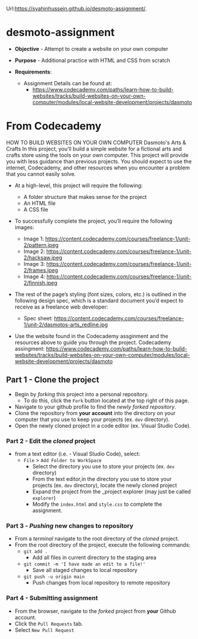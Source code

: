 

Url:https://syahinhussein.github.io/desmoto-assignment/. 

# desmoto-assignment

* **Objective** - Attempt to create a website on your own computer
* **Purpose** - Additional practice with HTML and CSS from scratch
* **Requirements**:
  
    * Assignment Details can be found at:  
        * https://www.codecademy.com/paths/learn-how-to-build-websites/tracks/build-websites-on-your-own-computer/modules/local-website-development/projects/dasmoto

# From Codecademy

HOW TO BUILD WEBSITES ON YOUR OWN COMPUTER
Dasmoto's Arts & Crafts
In this project, you’ll build a simple website for a fictional arts and crafts store using the tools on your own computer. This project will provide you with less guidance than previous projects. You should expect to use the internet, Codecademy, and other resources when you encounter a problem that you cannot easily solve.

* At a high-level, this project will require the following:

    * A folder structure that makes sense for the project
    * An HTML file
    * A CSS file
* To successfully complete the project, you’ll require the following images:

    * Image 1: https://content.codecademy.com/courses/freelance-1/unit-2/pattern.jpeg
    * Image 2: https://content.codecademy.com/courses/freelance-1/unit-2/hacksaw.jpeg
    * Image 3: https://content.codecademy.com/courses/freelance-1/unit-2/frames.jpeg
    * Image 4: https://content.codecademy.com/courses/freelance-1/unit-2/finnish.jpeg

* The rest of the page’s styling (font sizes, colors, etc.) is outlined in the following design spec, which is a standard document you’d expect to receive as a freelance web developer:

  * Spec sheet: https://content.codecademy.com/courses/freelance-1/unit-2/dasmotos-arts_redline.jpg

* Use the website found in the Codecademy assginment and the resources above to guide you through the project.
Codecademy assingment:  https://www.codecademy.com/paths/learn-how-to-build-websites/tracks/build-websites-on-your-own-computer/modules/local-website-development/projects/dasmoto

## Part 1 - Clone the project

* Begin by _forking_ this project into a personal repository.
   * To do this, click the `Fork` button located at the top right of this page.
* Navigate to your github profile to find the _newly forked repository_.
* Clone the repository from **your account** into the directory on your computer that you use to keep your projects (ex. `dev` directory).
* Open the newly cloned project in a code editor (ex. Visual Studio Code).

### Part 2 - Edit the _cloned_ project

* from a text editor (i.e. - Visual Studio Code), select:
  * `File` > `Add Folder to WorkSpace`
    * Select the directory you use to store your projects (ex. `dev` directory) 
    * From the text editor,in the directory you use to store your projects (ex. `dev` directory), locate the newly cloned project
    * Expand the project from the _project explorer (may just be called `explorer`)
    * Modify the `index.html` and `style.css` to complete the assignment.
    

### Part 3 - _Pushing_ new changes to repository

* From a _terminal_ navigate to the root directory of the _cloned_ project.
* From the root directory of the project, execute the following commands:
    * `git add .`
        * Add all files in current directory to the staging area       
    * `git commit -m 'I have made an edit to a file!'`
        * Save all staged changes to local repository
    * `git push -u origin main`
        * Push changes from local repository to remote repository

### Part 4 - Submitting assignment

* From the browser, navigate to the _forked_ project from **your** Github account.
* Click the `Pull Requests` tab.
* Select `New Pull Request`

